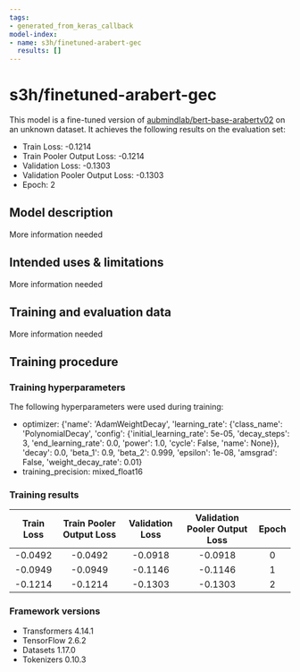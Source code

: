 ```yaml
---
tags:
- generated_from_keras_callback
model-index:
- name: s3h/finetuned-arabert-gec
  results: []
---
```


<!-- This model card has been generated automatically according to the information Keras had access to. You should
probably proofread and complete it, then remove this comment. -->

# s3h/finetuned-arabert-gec

This model is a fine-tuned version of [aubmindlab/bert-base-arabertv02](https://huggingface.co/aubmindlab/bert-base-arabertv02) on an unknown dataset.
It achieves the following results on the evaluation set:
- Train Loss: -0.1214
- Train Pooler Output Loss: -0.1214
- Validation Loss: -0.1303
- Validation Pooler Output Loss: -0.1303
- Epoch: 2

## Model description

More information needed

## Intended uses & limitations

More information needed

## Training and evaluation data

More information needed

## Training procedure

### Training hyperparameters

The following hyperparameters were used during training:
- optimizer: {'name': 'AdamWeightDecay', 'learning_rate': {'class_name': 'PolynomialDecay', 'config': {'initial_learning_rate': 5e-05, 'decay_steps': 3, 'end_learning_rate': 0.0, 'power': 1.0, 'cycle': False, 'name': None}}, 'decay': 0.0, 'beta_1': 0.9, 'beta_2': 0.999, 'epsilon': 1e-08, 'amsgrad': False, 'weight_decay_rate': 0.01}
- training_precision: mixed_float16

### Training results

| Train Loss | Train Pooler Output Loss | Validation Loss | Validation Pooler Output Loss | Epoch |
|:----------:|:------------------------:|:---------------:|:-----------------------------:|:-----:|
| -0.0492    | -0.0492                  | -0.0918         | -0.0918                       | 0     |
| -0.0949    | -0.0949                  | -0.1146         | -0.1146                       | 1     |
| -0.1214    | -0.1214                  | -0.1303         | -0.1303                       | 2     |


### Framework versions

- Transformers 4.14.1
- TensorFlow 2.6.2
- Datasets 1.17.0
- Tokenizers 0.10.3
